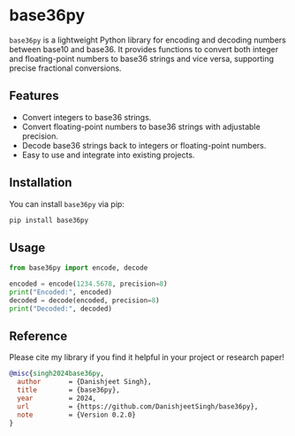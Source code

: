# base36py

`base36py` is a lightweight Python library for encoding and decoding numbers between base10 and base36. It provides functions to convert both integer and floating-point numbers to base36 strings and vice versa, supporting precise fractional conversions.

## Features

- Convert integers to base36 strings.
- Convert floating-point numbers to base36 strings with adjustable precision.
- Decode base36 strings back to integers or floating-point numbers.
- Easy to use and integrate into existing projects.

## Installation

You can install `base36py` via pip:

```sh
pip install base36py
```

## Usage

```python
from base36py import encode, decode

encoded = encode(1234.5678, precision=8)
print("Encoded:", encoded)
decoded = decode(encoded, precision=8)
print("Decoded:", decoded)
```
## Reference

Please cite my library if you find it helpful in your project or research paper!

```bibtex
@misc{singh2024base36py,
  author       = {Danishjeet Singh},
  title        = {base36py},
  year         = 2024,
  url          = {https://github.com/DanishjeetSingh/base36py},
  note         = {Version 0.2.0}
}
```
